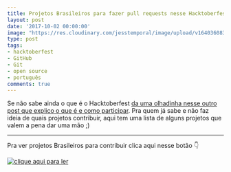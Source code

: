 ```yaml
---
title: Projetos Brasileiros para fazer pull requests nesse Hacktoberfest
layout: post
date: '2017-10-02 00:00:00'
image: "https://res.cloudinary.com/jesstemporal/image/upload/v1640360835/covers/click-2_f4fsdc.png"
type: post
tags:
- hacktoberfest
- GitHub
- Git
- open source
- português
comments: true
---
```


Se não sabe ainda o que é o Hacktoberfest [da uma olhadinha nesse outro post que explico o que é e como participar](https://jtemporal.com/hacktoberfest-2017/). Pra quem já sabe e não faz ideia de quais projetos contribuir, aqui tem uma lista de alguns projetos que valem a pena dar uma mão ;)

---

Pra ver projetos Brasileiros  para contribuir clica aqui nesse botão 👇

[![clique aqui para ler](https://res.cloudinary.com/jesstemporal/image/upload/v1640370979/clique-aqui-para-ler_zie2kp.png)](https://medium.com/nossa-coletividad/projetos-brasileiros-para-fazer-pull-requests-nesse-hacktoberfest-4dc9b9b576c0)

